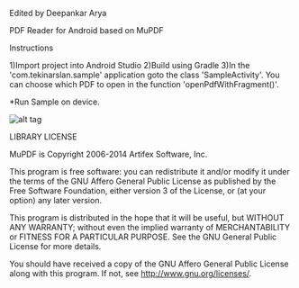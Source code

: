 Edited by Deepankar Arya

PDF Reader for Android based on MuPDF

Instructions

1)Import project into Android Studio
2)Build using Gradle
3)In the 'com.tekinarslan.sample' application goto the class 'SampleActivity'.  You can choose which PDF to open in the function 'openPdfWithFragment()'.


*Run Sample on device.

![alt tag](https://fbcdn-sphotos-h-a.akamaihd.net/hphotos-ak-xft1/v/t34.0-12/11694258_497602313730671_1506144437_n.jpg?oh=395b54558af51883ae0035287afdebf8&oe=55936D47&__gda__=1435794807_174e0d1b2bb903f8a32856576f1acba1)

LIBRARY LICENSE

MuPDF is Copyright 2006-2014 Artifex Software, Inc.

This program is free software: you can redistribute it and/or modify it under
the terms of the GNU Affero General Public License as published by the Free
Software Foundation, either version 3 of the License, or (at your option) any
later version.

This program is distributed in the hope that it will be useful, but WITHOUT ANY
WARRANTY; without even the implied warranty of MERCHANTABILITY or FITNESS FOR A
PARTICULAR PURPOSE. See the GNU General Public License for more details.

You should have received a copy of the GNU Affero General Public License along
with this program. If not, see <http://www.gnu.org/licenses/>.
